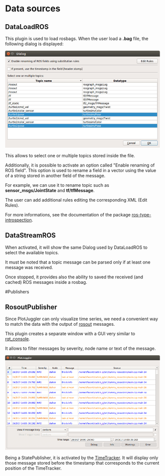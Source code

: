 # Data sources

## DataLoadROS

This plugin is used to load rosbags.
When the user load a __.bag__ file, the following dialog is displayed:

![dialog topics](images/ros-topics.png)

This allows to select one or multiple topics stored inside the file.

Additionally, it is possible to activate an option called "Enable renaming of ROS field".
This option is used to rename a field in a vector using the value of a string stored in
another field of the message.

For example, we can use it to rename topic such as __sensor_msgs/JointState__
and __tf/tfMessage__.

The user can add additional rules editing the corresponding XML (Edit Rules).

For more informations, see the documentation of the package 
[ros-type-introspection](http://wiki.ros.org/ros_type_introspection#The_Renamer).

## DataStreamROS

When activated, it will show the same Dialog used by DataLoadROS to select 
the available topics.

It must be noted that a topic message can be parsed only if at least one 
message was received.

Once stopped, it provides also the ability to saved the received (and cached) 
ROS messages inside a rosbag.

#Publishers

## RosoutPublisher

Since PlotJuggler can only visualize time series, we need a convenient way to 
match the data with the output of [rosout](http://wiki.ros.org/rosout) messages.

This plugin creates a separate window with a GUI very similar to 
[rqt_console](http://wiki.ros.org/rqt_console).

It allows to filter messages by severity, node name or text of the message.

![rosout](images/ros-console.png)

Being a StatePublisher, it is activated by the [TimeTracker](data_source.md).
It will display only those message stored before the timestamp that corresponds
to the current position of the TimeTracker.   

